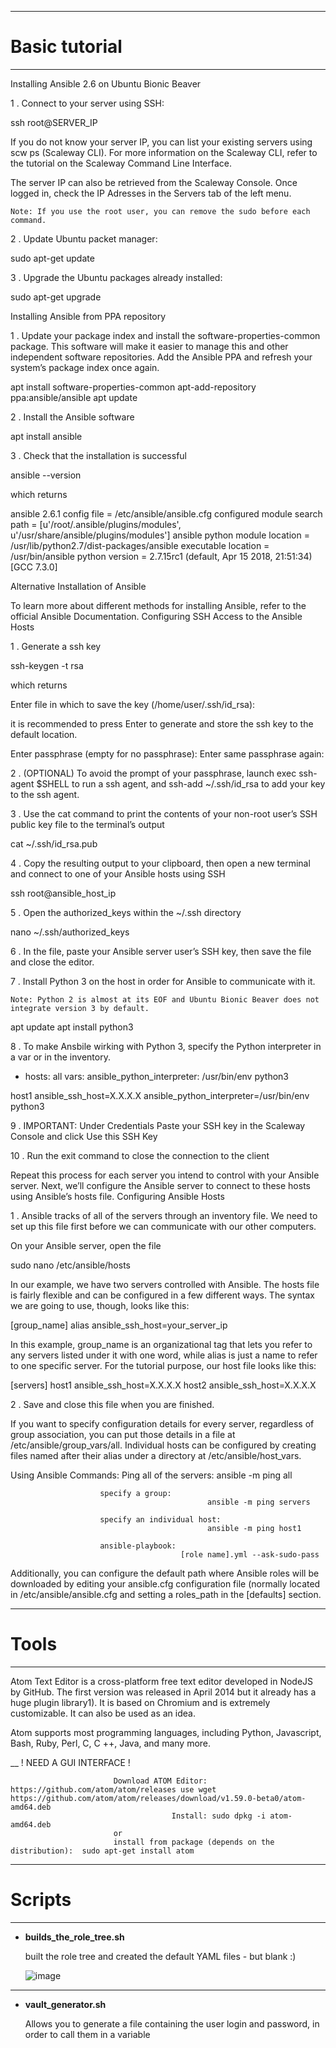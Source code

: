  ----------------------------------------------------------------------------------------------
 # Basic tutorial
  ----------------------------------------------------------------------------------------------
Installing Ansible 2.6 on Ubuntu Bionic Beaver

1 . Connect to your server using SSH:

ssh root@SERVER_IP

If you do not know your server IP, you can list your existing servers using scw ps (Scaleway CLI). For more information on the Scaleway CLI, refer to the tutorial on the Scaleway Command Line Interface.

The server IP can also be retrieved from the Scaleway Console. Once logged in, check the IP Adresses in the Servers tab of the left menu.

    Note: If you use the root user, you can remove the sudo before each command.

2 . Update Ubuntu packet manager:

sudo apt-get update

3 . Upgrade the Ubuntu packages already installed:

sudo apt-get upgrade

Installing Ansible from PPA repository

1 . Update your package index and install the software-properties-common package. This software will make it easier to manage this and other independent software repositories. Add the Ansible PPA and refresh your system’s package index once again.

apt install software-properties-common
apt-add-repository ppa:ansible/ansible
apt update

2 . Install the Ansible software

apt install ansible

3 . Check that the installation is successful

ansible --version

which returns

ansible 2.6.1
  config file = /etc/ansible/ansible.cfg
  configured module search path = [u'/root/.ansible/plugins/modules', u'/usr/share/ansible/plugins/modules']
  ansible python module location = /usr/lib/python2.7/dist-packages/ansible
  executable location = /usr/bin/ansible
  python version = 2.7.15rc1 (default, Apr 15 2018, 21:51:34) [GCC 7.3.0]

Alternative Installation of Ansible

To learn more about different methods for installing Ansible, refer to the official Ansible Documentation.
Configuring SSH Access to the Ansible Hosts

1 . Generate a ssh key

ssh-keygen -t rsa

which returns

Enter file in which to save the key (/home/user/.ssh/id_rsa):

it is recommended to press Enter to generate and store the ssh key to the default location.

Enter passphrase (empty for no passphrase):
Enter same passphrase again:

2 . (OPTIONAL) To avoid the prompt of your passphrase, launch exec ssh-agent $SHELL to run a ssh agent, and ssh-add ~/.ssh/id_rsa to add your key to the ssh agent.

3 . Use the cat command to print the contents of your non-root user’s SSH public key file to the terminal’s output

cat ~/.ssh/id_rsa.pub

4 . Copy the resulting output to your clipboard, then open a new terminal and connect to one of your Ansible hosts using SSH

ssh root@ansible_host_ip

5 . Open the authorized_keys within the ~/.ssh directory

nano ~/.ssh/authorized_keys

6 . In the file, paste your Ansible server user’s SSH key, then save the file and close the editor.

7 . Install Python 3 on the host in order for Ansible to communicate with it.

    Note: Python 2 is almost at its EOF and Ubuntu Bionic Beaver does not integrate version 3 by default.

apt update
apt install python3

8 . To make Ansbile wirking with Python 3, specify the Python interpreter in a var or in the inventory.

 - hosts: all
  vars:
    ansible_python_interpreter: /usr/bin/env python3

host1 ansible_ssh_host=X.X.X.X ansible_python_interpreter=/usr/bin/env python3

9 . IMPORTANT: Under Credentials Paste your SSH key in the Scaleway Console and click Use this SSH Key

10 . Run the exit command to close the connection to the client

Repeat this process for each server you intend to control with your Ansible server. Next, we’ll configure the Ansible server to connect to these hosts using Ansible’s hosts file.
Configuring Ansible Hosts

1 . Ansible tracks of all of the servers through an inventory file. We need to set up this file first before we can communicate with our other computers.

On your Ansible server, open the file

sudo nano /etc/ansible/hosts

In our example, we have two servers controlled with Ansible. The hosts file is fairly flexible and can be configured in a few different ways. The syntax we are going to use, though, looks like this:

[group_name]
alias ansible_ssh_host=your_server_ip

In this example, group_name is an organizational tag that lets you refer to any servers listed under it with one word, while alias is just a name to refer to one specific server. For the tutorial purpose, our host file looks like this:

[servers]
host1 ansible_ssh_host=X.X.X.X
host2 ansible_ssh_host=X.X.X.X

2 . Save and close this file when you are finished.

If you want to specify configuration details for every server, regardless of group association, you can put those details in a file at /etc/ansible/group_vars/all. Individual hosts can be configured by creating files named after their alias under a directory at /etc/ansible/host_vars.



Using Ansible Commands:
                        Ping all of the servers:
                                                ansible -m ping all
                                                
                        specify a group:
                                                ansible -m ping servers
                                                 
                        specify an individual host:
                                                ansible -m ping host1
                         
                        ansible-playbook:
                                          [role name].yml --ask-sudo-pass
 
 Additionally, you can configure the default path where Ansible roles will be downloaded by editing your ansible.cfg configuration file
 (normally located in /etc/ansible/ansible.cfg and setting a roles_path in the [defaults] section.
 
 ----------------------------------------------------------------------------------------------
 # Tools
 ----------------------------------------------------------------------------------------------

 Atom Text Editor is a cross-platform free text editor developed in NodeJS by GitHub. The first version was released in April 2014 but it already has a huge plugin library1). It is based on Chromium and is extremely customizable. It can also be used as an idea.

Atom supports most programming languages, including Python, Javascript, Bash, Ruby, Perl, C, C ++, Java, and many more.

__ ! NEED A GUI INTERFACE !

                           Download ATOM Editor: https://github.com/atom/atom/releases use wget https://github.com/atom/atom/releases/download/v1.59.0-beta0/atom-amd64.deb
                                        Install: sudo dpkg -i atom-amd64.deb
                           or
                           install from package (depends on the distribution):  sudo apt-get install atom
 
  ----------------------------------------------------------------------------------------------
 # Scripts
 ----------------------------------------------------------------------------------------------
 
 * __builds_the_role_tree.sh__
 
    built the role tree and created the default YAML files - but blank :)
    
    ![image](https://user-images.githubusercontent.com/28867314/134551387-4e1f92ae-6104-4309-9a6d-81c4e2623570.png)

 
  ----------------------------------------------------------------------------------------------
  
  * __vault_generator.sh__
  
    Allows you to generate a file containing the user login and password, in order to call them in a variable
  

